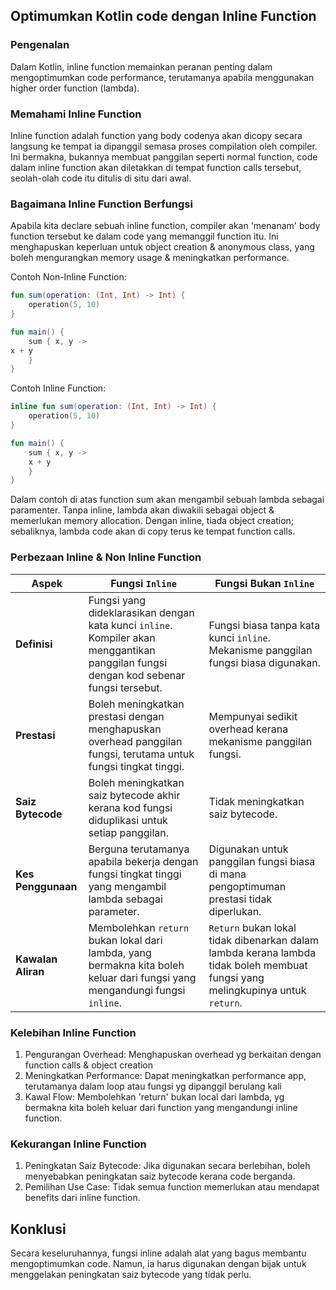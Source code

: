 ## Optimumkan Kotlin code dengan Inline Function

### Pengenalan
Dalam Kotlin, inline function memainkan peranan penting dalam mengoptimumkan code performance, terutamanya apabila menggunakan higher order function (lambda). 

### Memahami Inline Function
Inline function adalah function yang body codenya akan dicopy secara langsung ke tempat ia dipanggil semasa proses compilation oleh compiler. Ini bermakna, bukannya membuat panggilan seperti normal function, code dalam inline function akan diletakkan di tempat function calls tersebut, seolah-olah code itu ditulis di situ dari awal. 

### Bagaimana Inline Function Berfungsi
Apabila kita declare sebuah inline function, compiler akan 'menanam' body function tersebut ke dalam code yang memanggil function itu. Ini menghapuskan keperluan untuk object creation & anonymous class, yang boleh mengurangkan memory  usage & meningkatkan performance.

Contoh Non-Inline Function:
```kotlin
fun sum(operation: (Int, Int) -> Int) {
    operation(5, 10)
}

fun main() {
    sum { x, y ->
x + y
    }
}
```

Contoh Inline Function:
```kotlin
inline fun sum(operation: (Int, Int) -> Int) {
    operation(5, 10)
}

fun main() {
    sum { x, y ->
    x + y
    }
}
```

Dalam contoh di atas function sum akan mengambil sebuah lambda sebagai paramenter. Tanpa inline, lambda akan diwakili sebagai object & memerlukan memory allocation. Dengan inline, tiada object creation; sebaliknya, lambda code akan di copy terus ke tempat function calls.

### Perbezaan Inline & Non Inline Function
| Aspek | Fungsi `Inline` | Fungsi Bukan `Inline` |
|-------|-----------------|-----------------------|
| **Definisi** | Fungsi yang dideklarasikan dengan kata kunci `inline`. Kompiler akan menggantikan panggilan fungsi dengan kod sebenar fungsi tersebut. | Fungsi biasa tanpa kata kunci `inline`. Mekanisme panggilan fungsi biasa digunakan. |
| **Prestasi** | Boleh meningkatkan prestasi dengan menghapuskan overhead panggilan fungsi, terutama untuk fungsi tingkat tinggi. | Mempunyai sedikit overhead kerana mekanisme panggilan fungsi. |
| **Saiz Bytecode** | Boleh meningkatkan saiz bytecode akhir kerana kod fungsi diduplikasi untuk setiap panggilan. | Tidak meningkatkan saiz bytecode. |
| **Kes Penggunaan** | Berguna terutamanya apabila bekerja dengan fungsi tingkat tinggi yang mengambil lambda sebagai parameter. | Digunakan untuk panggilan fungsi biasa di mana pengoptimuman prestasi tidak diperlukan. |
| **Kawalan Aliran** | Membolehkan `return` bukan lokal dari lambda, yang bermakna kita boleh keluar dari fungsi yang mengandungi fungsi `inline`. | `Return` bukan lokal tidak dibenarkan dalam lambda kerana lambda tidak boleh membuat fungsi yang melingkupinya untuk `return`. |

### Kelebihan Inline Function
1. Pengurangan Overhead: Menghapuskan overhead yg berkaitan dengan function calls & object creation
2. Meningkatkan Performance: Dapat meningkatkan performance app, terutamanya dalam loop atau fungsi yg dipanggil berulang kali
3. Kawal Flow: Membolehkan 'return' bukan local dari lambda, yg bermakna kita boleh keluar dari function yang mengandungi inline function.

### Kekurangan Inline Function
1. Peningkatan Saiz Bytecode: Jika digunakan secara berlebihan, boleh menyebabkan peningkatan saiz bytecode kerana code berganda.
2. Pemilihan Use Case: Tidak semua function memerlukan atau mendapat benefits dari inline function.

## Konklusi
Secara keseluruhannya, fungsi inline adalah alat yang bagus membantu mengoptimumkan code. Namun, ia harus digunakan dengan bijak untuk menggelakan peningkatan saiz bytecode yang tidak perlu.
